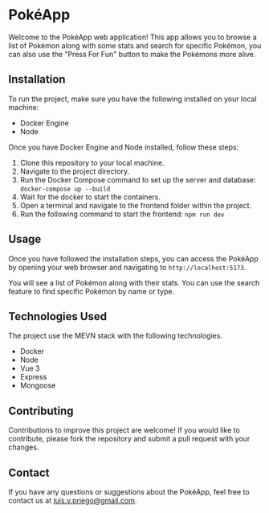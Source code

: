 # PokéApp

Welcome to the PokéApp web application! This app allows you to browse a list of Pokémon along with some stats and search for specific Pokémon, you can also use the "Press For Fun" button to make the Pokémons more alive.

## Installation

To run the project, make sure you have the following installed on your local machine:

- Docker Engine
- Node

Once you have Docker Engine and Node installed, follow these steps:

1. Clone this repository to your local machine.
2. Navigate to the project directory.
3. Run the Docker Compose command to set up the server and database: `docker-compose up --build`
4. Wait for the docker to start the containers.
5. Open a terminal and navigate to the frontend folder within the project.
6. Run the following command to start the frontend: `npm run dev`

## Usage

Once you have followed the installation steps, you can access the PokéApp by opening your web browser and navigating to `http://localhost:5173`.

You will see a list of Pokémon along with their stats. You can use the search feature to find specific Pokémon by name or type.

## Technologies Used

The project use the MEVN stack with the following technologies.
- Docker
- Node
- Vue 3
- Express
- Mongoose

## Contributing

Contributions to improve this project are welcome! If you would like to contribute, please fork the repository and submit a pull request with your changes.

## Contact

If you have any questions or suggestions about the PokéApp, feel free to contact us at [luis.v.priego@gmail.com](mailto:luis.v.priego@gmail.com).
